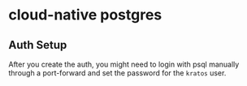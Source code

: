 # cloud-native postgres

## Auth Setup

After you create the auth, you might need to login with psql
manually through a port-forward and set the password for the `kratos` user.